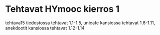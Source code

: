 # Tehtavat HYmooc kierros 1

tehtava15 tiedostossa tehtavat 1.1-1.5,
unicafe kansiossa tehtavat 1.6-1.11,
anekdootit kansiossa tehtavat 1.12-1.14

